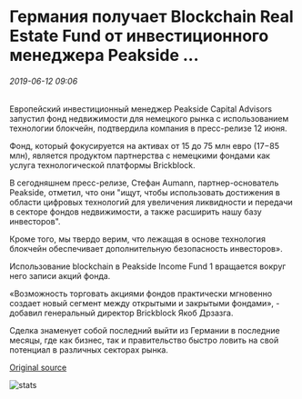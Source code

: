 # Германия получает Blockchain Real Estate Fund от инвестиционного менеджера Peakside ...

###### 2019-06-12 09:06

Европейский инвестиционный менеджер Peakside Capital Advisors запустил фонд недвижимости для немецкого рынка с использованием технологии блокчейн, подтвердила компания в пресс-релизе 12 июня.

Фонд, который фокусируется на активах от 15 до 75 млн евро ($17-$85 млн), является продуктом партнерства с немецкими фондами как услуга технологической платформы Brickblock.

В сегодняшнем пресс-релизе, Стефан Aumann, партнер-основатель Peakside, отметил, что они "ищут, чтобы использовать достижения в области цифровых технологий для увеличения ликвидности и передачи в секторе фондов недвижимости, а также расширить нашу базу инвесторов".

Кроме того, мы твердо верим, что лежащая в основе технология блокчейн обеспечивает дополнительную безопасность инвесторов».

Использование blockchain в Peakside Income Fund 1 вращается вокруг него записи акций фонда.

«Возможность торговать акциями фондов практически мгновенно создает новый сегмент между открытыми и закрытыми фондами», - добавил генеральный директор Brickblock Якоб Дрзазга.

Сделка знаменует собой последний выйти из Германии в последние месяцы, где как бизнес, так и правительство быстро ловить на свой потенциал в различных секторах рынка.

[Original source](https://cointelegraph.com/news/germany-gains-blockchain-real-estate-fund-from-investment-manager-peakside)

![stats](https://c.statcounter.com/11760860/0/a89fa40b/1/ "stats")